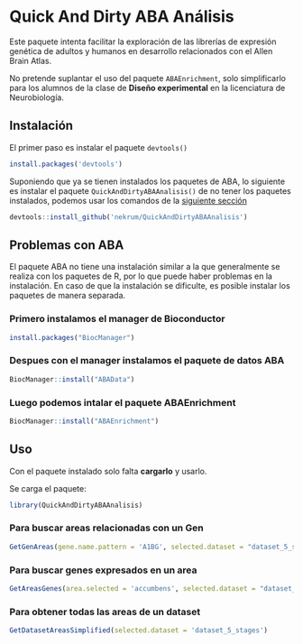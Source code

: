 # Quick And Dirty ABA Análisis

<!-- badges: start -->
<!-- badges: end -->

Este paquete intenta facilitar la exploración de las librerías de expresión genética de adultos y humanos en desarrollo
relacionados con el Allen Brain Atlas.

No pretende suplantar el uso del paquete `ABAEnrichment`, solo simplificarlo para los alumnos de la clase de 
**Diseño experimental** en la licenciatura de Neurobiología.

## Instalación

El primer paso es instalar el paquete `devtools()`

```r
install.packages('devtools')
```

Suponiendo que ya se tienen instalados los paquetes de ABA, lo siguiente es instalar el paquete `QuickAndDirtyABAAnalisis()`
 de no tener los paquetes instalados, podemos usar los comandos de la [siguiente sección](#primero-instalamos-el-manager-de-bioconductor)

``` r
devtools::install_github('nekrum/QuickAndDirtyABAAnalisis')
```

## Problemas con ABA


El paquete ABA no tiene una instalación similar a la que generalmente se realiza con los paquetes de R, por lo que puede
haber problemas en la instalación. En caso de que la instalación se dificulte, es posible instalar los paquetes de manera
separada.

### Primero instalamos el manager de Bioconductor

```r
install.packages("BiocManager")
```

### Despues con el **manager** instalamos el paquete de datos ABA

```r
BiocManager::install("ABAData")
```

### Luego podemos intalar el paquete **ABAEnrichment**

```r
BiocManager::install("ABAEnrichment")
```

## Uso

Con el paquete instalado solo falta **cargarlo** y usarlo.

Se carga el paquete:

``` r
library(QuickAndDirtyABAAnalisis)
```

### Para buscar areas relacionadas con un Gen

```r
GetGenAreas(gene.name.pattern = 'A1BG', selected.dataset = "dataset_5_stages")
```

### Para buscar genes expresados en un area

```r
GetAreasGenes(area.selected = 'accumbens', selected.dataset = "dataset_adult")
```
### Para obtener todas las areas de un dataset

```r
GetDatasetAreasSimplified(selected.dataset = 'dataset_5_stages')
```
